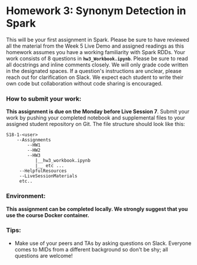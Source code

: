 # Homework 3: Synonym Detection in Spark

This will be your first assignment in Spark. Please be sure to have reviewed all the material from the Week 5 Live Demo and assigned readings as this homework assumes you have a working familiarity with Spark RDDs. Your work consists of 8 questions in **`hw3_Workbook.ipynb`**. Please be sure to read all docstrings and inline comments closely. We will only grade code written in the designated spaces. If a question's instructions are unclear, please reach out for clarification on Slack. We expect each student to write their own code but collaboration without code sharing is encouraged.

### How to submit your work:
**This assignment is due on the Monday before Live Session 7**. Submit your work by pushing your completed notebook and supplemental files to your assigned student repository on Git. The file structure should look like this:
```
S18-1-<user>
    --Assignments
        --HW1
        --HW2
        --HW3
           |__hw3_workbook.ipynb
           |__ etc ...
     --HelpfulResources
     --LiveSessionMaterials
     etc..
```

### Environment:
**This assignment can be completed locally. We strongly suggest that you use the course Docker container.** 

### Tips:
* Make use of your peers and TAs by asking questions on Slack. Everyone comes to MIDs from a different background so don't be shy; all questions are welcome!
